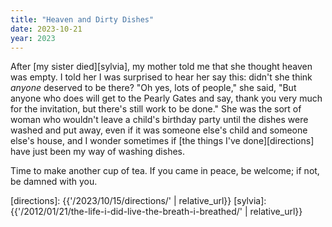```yaml
---
title: "Heaven and Dirty Dishes"
date: 2023-10-21
year: 2023
---
```


After [my sister died][sylvia],
my mother told me that she thought heaven was empty.
I told her I was surprised to hear her say this:
didn't she think *anyone* deserved to be there?
"Oh yes, lots of people," she said,
"But anyone who does will get to the Pearly Gates and say,
thank you very much for the invitation,
but there's still work to be done."
She was the sort of woman who wouldn't leave a child's birthday party
until the dishes were washed and put away,
even if it was someone else's child and someone else's house,
and I wonder sometimes if [the things I've done][directions]
have just been my way of washing dishes.

Time to make another cup of tea.
If you came in peace, be welcome;
if not, be damned with you.

[directions]: {{'/2023/10/15/directions/' | relative_url}}
[sylvia]: {{'/2012/01/21/the-life-i-did-live-the-breath-i-breathed/' | relative_url}}
